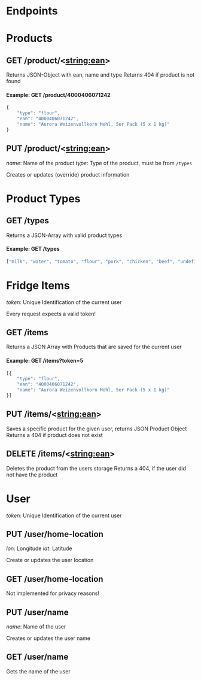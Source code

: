 # Endpoints

# Products
## GET /product/<<string:ean>>
Returns JSON-Object with ean, name and type
Returns 404 if product is not found

#### Example: GET /product/4000406071242
```javascript
{
    "type": "flour",
    "ean": "4000406071242",
    "name": "Aurora Weizenvollkorn Mehl, 5er Pack (5 x 1 kg)"
}
```

## PUT /product/<<string:ean>>
_name_: Name of the product
_type_: Type of the product, must be from `/types`

Creates or updates (override) product information

# Product Types

## GET /types
Returns a JSON-Array with valid product types
#### Example: GET /types
```javascript
["milk", "water", "tomato", "flour", "pork", "chicken", "beef", "undefined"]
```

# Fridge Items
_token_: Unique Identification of the current user

Every request expects a valid token!

## GET /items
Returns a JSON Array with Products that are saved for the current user

#### Example: GET /items?token=5
```javascript
[{
    "type": "flour",
    "ean": "4000406071242",
    "name": "Aurora Weizenvollkorn Mehl, 5er Pack (5 x 1 kg)"
}]
```

## PUT /items/<<string:ean>>
Saves a specific product for the given user, returns JSON Product Object
Returns a 404 if product does not exist

## DELETE /items/<<string:ean>>
Deletes the product from the users storage
Returns a 404, if the user did not have the product

# User
_token_: Unique Identification of the current user

## PUT /user/home-location
_lon_: Longitude
_lat_: Latitude

Create or updates the user location

## GET /user/home-location
Not implemented for privacy reasons!

## PUT /user/name
_name_: Name of the user

Creates or updates the user name

## GET /user/name
Gets the name of the user


